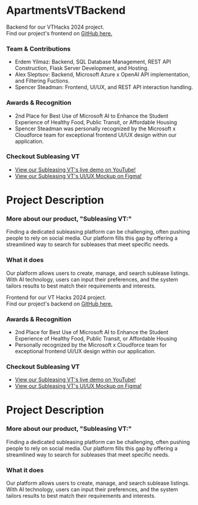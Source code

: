 # ApartmentsVTBackend

Backend for our VTHacks 2024 project.  
Find our project's frontend on [GitHub here.]([https://github.com/steadman1/VTHacks2024](https://github.com/steadman1/ApartmentsVTFrontend))

### Team & Contributions
- Erdem Yilmaz: Backend, SQL Database Management, REST API Construction, Flask Server Development, and Hosting.
- Alex Sleptsov: Backend, Microsoft Azure x OpenAI API implementation, and Filtering Fuctions.
- Spencer Steadman: Frontend, UI/UX, and REST API interaction handling.

### Awards & Recognition
- 2nd Place for Best Use of Microsoft AI to Enhance the Student Experience of Healthy Food, Public Transit, or Affordable Housing
- Spencer Steadman was personally recognized by the Microsoft x Cloudforce team for exceptional frontend UI/UX design within our application.

### Checkout Subleasing VT
- [View our Subleasing VT's live demo on YouTube!](https://www.youtube.com/watch?v=5c6yHzON0hU)
- [View our Subleasing VT's UI/UX Mockup on Figma!](https://www.figma.com/design/K2pl4ZdLcpzwLde3SBJfWd/Apartments-at-VT%E2%80%94UI%2FUX?node-id=0-1&t=RztsatAp0u5sWbfU-1)

# Project Description

### More about our product, "Subleasing VT:"
Finding a dedicated subleasing platform can be challenging, often pushing people to rely on social media. Our platform fills this gap by offering a streamlined way to search for subleases that meet specific needs.

### What it does
Our platform allows users to create, manage, and search sublease listings. With AI technology, users can input their preferences, and the system tailors results to best match their requirements and interests.

Frontend for our VT Hacks 2024 project.  
Find our project's backend on [GitHub here.](https://github.com/steadman1/VTHacks2024)

### Awards & Recognition
- 2nd Place for Best Use of Microsoft AI to Enhance the Student Experience of Healthy Food, Public Transit, or Affordable Housing
- Personally recognized by the Microsoft x Cloudforce team for exceptional frontend UI/UX design within our application.

### Checkout Subleasing VT
- [View our Subleasing VT's live demo on YouTube!](https://www.youtube.com/watch?v=5c6yHzON0hU)
- [View our Subleasing VT's UI/UX Mockup on Figma!](https://www.figma.com/design/K2pl4ZdLcpzwLde3SBJfWd/Apartments-at-VT%E2%80%94UI%2FUX?node-id=0-1&t=RztsatAp0u5sWbfU-1)

# Project Description

### More about our product, "Subleasing VT:"
Finding a dedicated subleasing platform can be challenging, often pushing people to rely on social media. Our platform fills this gap by offering a streamlined way to search for subleases that meet specific needs.

### What it does
Our platform allows users to create, manage, and search sublease listings. With AI technology, users can input their preferences, and the system tailors results to best match their requirements and interests.

